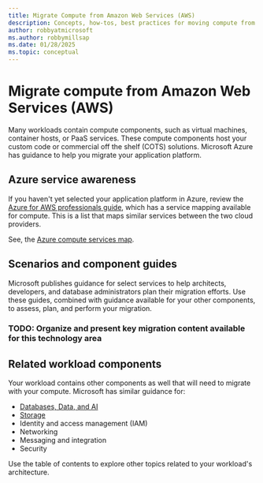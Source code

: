 ```yaml
---
title: Migrate Compute from Amazon Web Services (AWS)
description: Concepts, how-tos, best practices for moving compute from AWS to Azure.
author: robbyatmicrosoft
ms.author: robbymillsap
ms.date: 01/28/2025
ms.topic: conceptual
---
```


# Migrate compute from Amazon Web Services (AWS)

Many workloads contain compute components, such as virtual machines, container hosts, or PaaS services. These compute components host your custom code or commercial off the shelf (COTS) solutions. Microsoft Azure has guidance to help you migrate your application platform.

## Azure service awareness

If you haven't yet selected your application platform in Azure, review the [Azure for AWS professionals guide](/azure/architecture/aws-professional/), which has a service mapping available for compute. This is a list that maps similar services between the two cloud providers.

See, the [Azure compute services map](/azure/architecture/aws-professional/compute).

## Scenarios and component guides

Microsoft publishes guidance for select services to help architects, developers, and database administrators plan their migration efforts. Use these guides, combined with guidance available for your other components, to assess, plan, and perform your migration.

### TODO: Organize and present key migration content available for this technology area

## Related workload components

Your workload contains other components as well that will need to migrate with your compute. Microsoft has similar guidance for:

- [Databases, Data, and AI](./migrate-databases-from-aws.md)
- [Storage](./migrate-storage-from-aws.md)
- Identity and access management (IAM)
- Networking
- Messaging and integration
- Security

Use the table of contents to explore other topics related to your workload's architecture.
